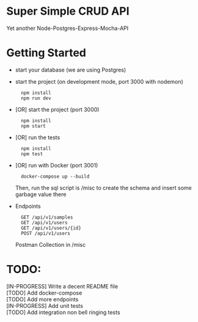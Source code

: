 # Super Simple CRUD API
Yet another Node-Postgres-Express-Mocha-API

# Getting Started
* start your database (we are using Postgres)
* start the project (on development mode, port 3000 with nodemon)

        npm install
        npm run dev

* [OR] start the project (port 3000)

        npm install
        npm start

* [OR] run the tests

        npm install
        npm test

* [OR] run with Docker (port 3001)

        docker-compose up --build

    Then, run the sql script is /misc to create the schema and insert some garbage value there

* Endpoints

        GET /api/v1/samples
        GET /api/v1/users
        GET /api/v1/users/{id}
        POST /api/v1/users

    Postman Collection in /misc

# TODO:
[IN-PROGRESS] Write a decent README file\
[TODO] Add docker-compose\
[TODO] Add more endpoints\
[IN-PROGRESS] Add unit tests\
[TODO] Add integration non bell ringing tests